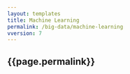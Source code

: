 ```yaml
---
layout: templates
title: Machine Learning
permalink: /big-data/machine-learning
vversion: 7
---
```



## {{page.permalink}} 